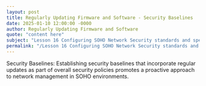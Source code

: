 ```yaml
---
layout: post
title: Regularly Updating Firmware and Software - Security Baselines
date: 2025-01-10 12:00:00 -0000
author: Regularly Updating Firmware and Software
quote: "content here"
subject: "Lesson 16 Configuring SOHO Network Security standards and specifications"
permalink: "/Lesson 16 Configuring SOHO Network Security standards and specifications/Regularly Updating Firmware and Software/Regularly Updating Firmware and Software - Security Baselines"
---
```


Security Baselines: Establishing security baselines that incorporate regular updates as part of overall security policies promotes a proactive approach to network management in SOHO environments.
